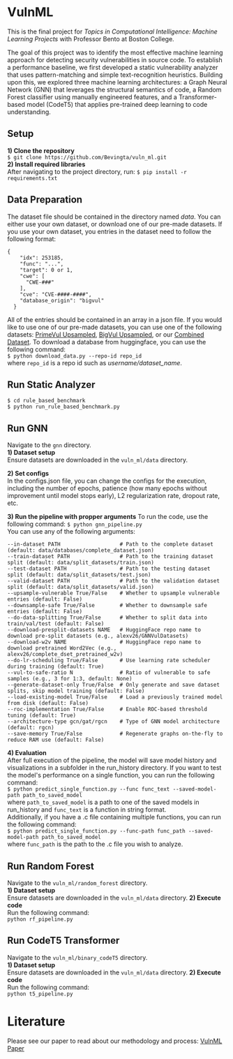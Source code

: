 # VulnML
This is the final project for _Topics in Computational Intelligence: Machine Learning Projects_ with Professor Bento at Boston College. 

The goal of this project was to identify the most effective machine learning approach for detecting security vulnerabilities in source code. To establish a performance baseline, we first developed a static vulnerability analyzer that uses pattern-matching and simple text-recognition heuristics. Building upon this, we explored three machine learning architectures: a Graph Neural Network (GNN) that leverages the structural semantics of code, a Random Forest classifier using manually engineered features, and a Transformer-based model (CodeT5) that applies pre-trained deep learning to code understanding.

## Setup
**1) Clone the repository** \
`$ git clone https://github.com/Bevingta/vuln_ml.git` \
**2) Install required libraries** \
After navigating to the project directory, run: `$ pip install -r requirements.txt`  

## Data Preparation
The dataset file should be contained in the directory named _data_. You can either use your own dataset, or download one of our pre-made datasets. If you use your own dataset, you entries in the dataset need to follow the following format:
```
{
    "idx": 253185,
    "func": "...",
    "target": 0 or 1,
    "cwe": [
      "CWE-###"
    ],
    "cve": "CVE-####-####",
    "database_origin": "bigvul"
  }
```
All of the entries should be contained in an array in a json file. If you would like to use one of our pre-made datasets, you can use one of the following datasets: [PrimeVul Upsampled](https://huggingface.co/datasets/alexv26/PrimeVulOversampled), [BigVul Upsampled](https://huggingface.co/datasets/alexv26/BigVulOversampled), or our [Combined Dataset](https://huggingface.co/datasets/alexv26/GNNVulDatasets). To download a database from huggingface, you can use the following command: \
`$ python download_data.py --repo-id repo_id` \
where `repo_id` is a repo id such as _username/dataset_name_. 

## Run Static Analyzer
`$ cd rule_based_benchmark` \
`$ python run_rule_based_benchmark.py`

## Run GNN
Navigate to the `gnn` directory. \
**1) Dataset setup** \
Ensure datasets are downloaded in the `vuln_ml/data` directory.

**2) Set configs** \
In the configs.json file, you can change the configs for the execution, including the number of epochs, patience (how many epochs without improvement until model stops early), L2 regularization rate, dropout rate, etc.

**3) Run the pipeline with propper arguments**
To run the code, use the following command: `$ python gnn_pipeline.py` \
You can use any of the following arguments:
```
--in-dataset PATH                   # Path to the complete dataset (default: data/databases/complete_dataset.json)
--train-dataset PATH                # Path to the training dataset split (default: data/split_datasets/train.json)
--test-dataset PATH                 # Path to the testing dataset split (default: data/split_datasets/test.json)
--valid-dataset PATH                # Path to the validation dataset split (default: data/split_datasets/valid.json)
--upsample-vulnerable True/False    # Whether to upsample vulnerable entries (default: False)
--downsample-safe True/False        # Whether to downsample safe entries (default: False)
--do-data-splitting True/False      # Whether to split data into train/val/test (default: False)
--download-presplit-datasets NAME   # HuggingFace repo name to download pre-split datasets (e.g., alexv26/GNNVulDatasets)
--download-w2v NAME                 # HuggingFace repo name to download pretrained Word2Vec (e.g., alexv26/complete_dset_pretrained_w2v)
--do-lr-scheduling True/False       # Use learning rate scheduler during training (default: True)
--vul-to-safe-ratio N               # Ratio of vulnerable to safe samples (e.g., 3 for 1:3, default: None)
--generate-dataset-only True/False  # Only generate and save dataset splits, skip model training (default: False)
--load-existing-model True/False    # Load a previously trained model from disk (default: False)
--roc-implementation True/False     # Enable ROC-based threshold tuning (default: True)
--architecture-type gcn/gat/rgcn    # Type of GNN model architecture (default: rgcn)
--save-memory True/False            # Regenerate graphs on-the-fly to reduce RAM use (default: False)
```

**4) Evaluation** \
After full execution of the pipeline, the model will save model history and visualizations in a subfolder in the run_history directory. If you want to test the model's performance on a single function, you can run the following command: \
`$ python predict_single_function.py --func func_text --saved-model-path path_to_saved_model` \
where `path_to_saved_model` is a path to one of the saved models in run_history and `func_text` is a function in string format. \
Additionally, if you have a .c file containing multiple functions, you can run the following command: \
`$ python predict_single_function.py --func-path func_path --saved-model-path path_to_saved_model` \
where `func_path` is the path to the .c file you wish to analyze.

## Run Random Forest
Navigate to the `vuln_ml/random_forest` directory. \
**1) Dataset setup** \
Ensure datasets are downloaded in the `vuln_ml/data` directory.
**2) Execute code** \
Run the following command: \
`python rf_pipeline.py`

## Run CodeT5 Transformer
Navigate to the `vuln_ml/binary_codeT5` directory. \
**1) Dataset setup** \
Ensure datasets are downloaded in the `vuln_ml/data` directory.
**2) Execute code** \
Run the following command: \
`python t5_pipeline.py`

# Literature
Please see our paper to read about our methodology and process: [VulnML Paper](https://www.dropbox.com/scl/fi/kexa4ehuy04yr1z89lk2z/VulnML.pdf?rlkey=6lhr5w6en2f6hpnk31lbphkv7&st=m6k9tthb&dl=0)
